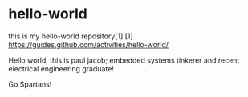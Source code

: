 # hello-world
this is my hello-world repository[1]   [1] https://guides.github.com/activities/hello-world/

Hello world, this is paul jacob; embedded systems tinkerer and recent electrical engineering graduate!

Go Spartans!
